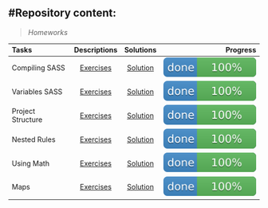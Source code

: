 #Repository content:
---
>_Homeworks_

Tasks|Descriptions|Solutions|Progress
:----|:----------:|:-------:|--------:
Compiling SASS| [Exercises](https://www.youtube.com/watch?v=Sk5jMurFHCo&list=PL4cUxeGkcC9jxJX7vojNVK-o8ubDZEcNb&index=2)| [Solution](https://github.com/Darya-STRONG/SCSS-Tutorial-Complete)|![progress](logo.svg)
Variables SASS| [Exercises](https://www.youtube.com/watch?v=LXx_oE6IBWs)| [Solution](https://github.com/Darya-STRONG/SCSS-Tutorial-Complete)|![progress](logo.svg)
Project Structure| [Exercises](https://www.youtube.com/watch?v=OxT05SPg1js&list=PL4cUxeGkcC9jxJX7vojNVK-o8ubDZEcNb&index=5)| [Solution](https://github.com/Darya-STRONG/SCSS-Tutorial-Complete)|![progress](logo.svg)
Nested Rules| [Exercises](https://www.youtube.com/watch?v=vajsECys5Tc&list=PL4cUxeGkcC9jxJX7vojNVK-o8ubDZEcNb&index=6)| [Solution](https://github.com/Darya-STRONG/SCSS-Tutorial-Complete)|![progress](logo.svg)
Using Math| [Exercises](https://www.youtube.com/watch?v=sXE3nwjCY_w)| [Solution](https://github.com/Darya-STRONG/SCSS-Tutorial-Complete)|![progress](logo.svg)
Maps| [Exercises](https://www.youtube.com/watch?v=La8wN7o-cL8)| [Solution](https://github.com/Darya-STRONG/SCSS-Tutorial-Complete)|![progress](logo.svg)

